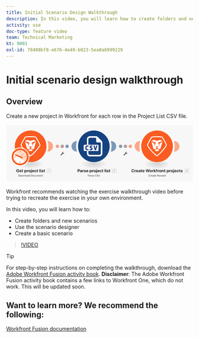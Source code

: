 ```yaml
---
title: Initial Scenario Design Walkthrough
description: In this video, you will learn how to create folders and new scenarios, use the scenario designer, and create a basic scenario in [!DNL Adobe Workfront Fusion].
activity: use
doc-type: feature video
team: Technical Marketing
kt: 9001
exl-id: 78408bf8-e676-4e49-b023-5ea0a6999229
---
```

# Initial scenario design walkthrough

## Overview

Create a new project in Workfront for each row in the Project List CSV file.

![An image of the Fusion scenario](assets/understand-the-basics-1.png)

Workfront recommends watching the exercise walkthrough video before trying to recreate the exercise in your own environment.

In this video, you will learn how to:

* Create folders and new scenarios
* Use the scenario designer
* Create a basic scenario 

>[!VIDEO](https://video.tv.adobe.com/v/335261/?quality=12)

>[!TIP]
>
>For step-by-step instructions on completing the walkthrough, download the [Adobe Workfront Fusion activity book](/help/assets/adobe-workfront-fusion-activity-book.pdf). **Disclaimer**: The Adobe Workfront Fusion activity book contains a few links to Workfront One, which do not work. This will be updated soon.


## Want to learn more? We recommend the following:

[Workfront Fusion documentation](https://experienceleague.adobe.com/docs/workfront/using/adobe-workfront-fusion/workfront-fusion-2.html?lang=en)
